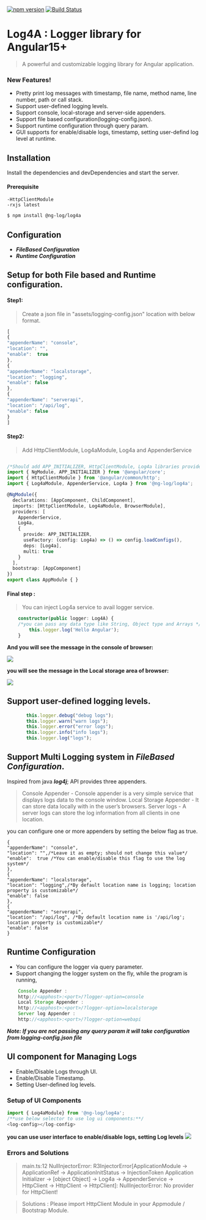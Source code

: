 [![npm version](https://badge.fury.io/js/%40ng-log%2Flog4a.svg)](https://badge.fury.io/js/%40ng-log%2Flog4a)
[![Build Status](https://travis-ci.org/moneybharathe/Log4a.svg?branch=master)](https://travis-ci.org/moneybharathe/Log4a)
# Log4A : Logger library for Angular15+

> A powerful and customizable logging library for Angular application.

### New Features!

-	Pretty print log messages with timestamp, file name, method name, line number, path or call stack.
-	Support user-defined logging levels.
-	Support console, local-storage and server-side appenders.
-	Support file based configuration(logging-config.json).
-	Support runtime configuration through query param.
-	GUI supports for enable/disable logs, timestamp, setting user-defind log level at runtime.
	

## Installation
Install the dependencies and devDependencies and start the server.

#### Prerequisite
	-HttpClientModule
	-rxjs latest

```sh
$ npm install @ng-log/log4a
```

## Configuration
- ***FileBased Configuration***
- ***Runtime Configuration***



## Setup for both File based and Runtime configuration.

#### Step1:

>   Create a json file in "assets/logging-config.json" location with below format.
```typescript 
[
{
"appenderName": "console",
"location": "",
"enable":  true
},
{
"appenderName": "localstorage",
"location": "logging",
"enable": false
},
{
"appenderName": "serverapi",
"location": "/api/log",
"enable": false
}
] 
```
		
#### Step2:

> Add HttpClientModule, Log4aModule, Log4a and AppenderService


```typescript

/*Should add APP_INITIALIZER, HttpClientModule, Log4a libraries provided below */
import { NgModule, APP_INITIALIZER } from '@angular/core';
import { HttpClientModule } from '@angular/common/http';
import { Log4aModule, AppenderService, Log4a } from '@ng-log/log4a';

@NgModule({
  declarations: [AppComponent, ChildComponent],
  imports: [HttpClientModule, Log4aModule, BrowserModule],
  providers: [
    AppenderService,
    Log4a,
    {
      provide: APP_INITIALIZER,
      useFactory: (config: Log4a) => () => config.loadConfigs(),
      deps: [Log4a],
      multi: true
    }
  ],
  bootstrap: [AppComponent]
})
export class AppModule { }
```


#### Final step :
>   You can inject Log4a service to avail logger service.

```typescript
    constructor(public logger: Log4A) {
	/*you can pass any data type like String, Object type and Arrays */
        this.logger.log('Hello Angular');
    }
```
**And you will see the message in the console of browser:**

![](img/alllogs.png)

**you will see the message in the Local storage area of browser:**

![](img/localstorage.png)  


## Support user-defined logging levels.

 ```typescript
        this.logger.debug("debug logs");
        this.logger.warn("warn logs");
        this.logger.error("error logs");
        this.logger.info("info logs");
        this.logger.log("logs");
 ```


## Support Multi Logging system in ***FileBased Configuration***.
 Inspired from java ***log4j***; API provides three appenders.

>   Console Appender - Console appender is a very simple service that displays logs data to the console window. 
>   Local Storage Appender - It can store data locally with in the user’s browsers.
>   Server logs - A server logs can store the log information from all clients in one location.

you can configure one or more appenders by setting the below flag as true.

```
{
"appenderName": "console",
"location": "",/*Leave it as empty; should not change this value*/
"enable":  true /*You can enable/disable this flag to use the log system*/
},
{
"appenderName": "localstorage",
"location": "logging",/*By default location name is logging; location property is customizable*/
"enable": false
},
{
"appenderName": "serverapi",
"location": "/api/log", /*By default location name is '/api/log'; location property is customizable*/
"enable": false
}
```



## Runtime Configuration
-   You can configure the logger via query parameter.
-   Support changing the logger system on the fly, while the program is running, 

``` javascript
    Console Appender : 
    http://<apphost>:<port>/?logger-option=console
    Local Storage Appender :
    http://<apphost>:<port>/?logger-option=localstorage
    Server log Appender :
    http://<apphost>:<port>/?logger-option=webapi
```
***Note: If you are not passing any query param it will take configuration from logging-config.json file***

## UI component for Managing Logs
-   Enable/Disable Logs through UI.
-   Enable/Disable Timestamp.
-   Setting User-defined log levels.

### Setup of UI Components
```javascript
import { Log4aModule} from '@ng-log/log4a';
/**use below selector to use log ui components:**/
<log-config></log-config>
```

**you can use user interface to enable/disable logs, setting Log levels**
![](img/gui-component.png)   


### Errors and Solutions

>   main.ts:12 NullInjectorError: R3InjectorError[ApplicationModule -> ApplicationRef -> ApplicationInitStatus -> InjectionToken Application Initializer -> [object Object] -> Log4a -> AppenderService -> HttpClient -> HttpClient -> HttpClient]: NullInjectorError: No provider for HttpClient!

>   Solutions : Please import HttpClient Module in your Appmodule / Bootstrap Module.
